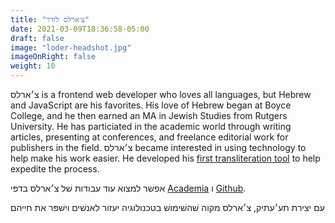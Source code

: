 ```yaml
---
title: "צ׳ארלס לודר"
date: 2021-03-09T18:36:58-05:00
draft: false
image: "loder-headshot.jpg"
imageOnRight: false
weight: 10
---
```


<p dir="ltr">
צ׳ארלס is a frontend web developer who loves all languages, but Hebrew and JavaScript are his favorites.
His love of Hebrew began at Boyce College, and he then earned an MA in Jewish Studies from Rutgers University.
He has particiated in the academic world through writing articles, presenting at conferences, and freelance editorial work for publishers in the field.
צ׳ארלס became interested in using technology to help make his work easier.
He developed his <a href="https://charlesloder.github.io/hebrewTransliteration/">first transliteration tool</a> to help expedite the process.
</p>

אפשׁר למצוא עוד עבודות שׁל צ׳ארלס בדפּי
[Academia](https://independentresearcher.academia.edu/CharlesLoder)
ו [Github](https://github.com/charlesLoder).

עם יצירת תע׳עתיק, צ׳ארלס מקוה שׁהשׁימושׁ בטכנולוגיה יעזור לאנשׁים וישׁפּר את חייהם
